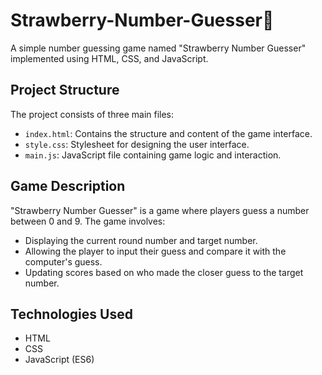 
# Strawberry-Number-Guesser🍓

A simple number guessing game named "Strawberry Number Guesser" implemented using HTML, CSS, and JavaScript.

## Project Structure

The project consists of three main files:
- `index.html`: Contains the structure and content of the game interface.
- `style.css`: Stylesheet for designing the user interface.
- `main.js`: JavaScript file containing game logic and interaction.

## Game Description

"Strawberry Number Guesser" is a game where players guess a number between 0 and 9. The game involves:
- Displaying the current round number and target number.
- Allowing the player to input their guess and compare it with the computer's guess.
- Updating scores based on who made the closer guess to the target number.

## Technologies Used

- HTML
- CSS 
- JavaScript (ES6)

